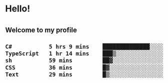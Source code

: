 
<h1>Hello!<h1>
<h2>Welcome to my profile<h2>

<!--START_SECTION:waka-->

```txt
C#           5 hrs 9 mins    ██████████████░░░░░░░░░░░   55.53 %
TypeScript   1 hr 14 mins    ███▒░░░░░░░░░░░░░░░░░░░░░   13.34 %
sh           59 mins         ██▓░░░░░░░░░░░░░░░░░░░░░░   10.59 %
CSS          36 mins         █▓░░░░░░░░░░░░░░░░░░░░░░░   06.49 %
Text         29 mins         █▒░░░░░░░░░░░░░░░░░░░░░░░   05.28 %
```

<!--END_SECTION:waka-->

